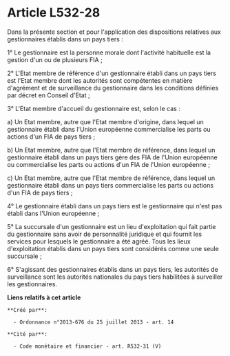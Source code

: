 # Article L532-28

Dans la présente section et pour l'application des dispositions relatives aux gestionnaires établis dans un pays tiers : 

1° Le gestionnaire est la personne morale dont l'activité habituelle est la gestion d'un ou de plusieurs FIA ; 

2° L'Etat membre de référence d'un gestionnaire établi dans un pays tiers est l'Etat membre dont les autorités sont
compétentes en matière d'agrément et de surveillance du gestionnaire dans les conditions définies par décret en Conseil
d'Etat ; 

3° L'Etat membre d'accueil du gestionnaire est, selon le cas : 

a) Un Etat membre, autre que l'Etat membre d'origine, dans lequel un gestionnaire établi dans l'Union européenne
commercialise les parts ou actions d'un FIA de pays tiers ; 

b) Un Etat membre, autre que l'Etat membre de référence, dans lequel un gestionnaire établi dans un pays tiers gère des FIA
de l'Union européenne ou commercialise les parts ou actions d'un FIA de l'Union européenne ; 

c) Un Etat membre, autre que l'Etat membre de référence, dans lequel un gestionnaire établi dans un pays tiers commercialise
les parts ou actions d'un FIA de pays tiers ; 

4° Le gestionnaire établi dans un pays tiers est le gestionnaire qui n'est pas établi dans l'Union européenne ; 

5° La succursale d'un gestionnaire est un lieu d'exploitation qui fait partie du gestionnaire sans avoir de personnalité
juridique et qui fournit les services pour lesquels le gestionnaire a été agréé. Tous les lieux d'exploitation établis dans
un pays tiers sont considérés comme une seule succursale ; 

6° S'agissant des gestionnaires établis dans un pays tiers, les autorités de surveillance sont les autorités nationales du
pays tiers habilitées à surveiller les gestionnaires.

**Liens relatifs à cet article**

	**Créé par**:

	  - Ordonnance n°2013-676 du 25 juillet 2013 - art. 14

	**Cité par**:

	  - Code monétaire et financier - art. R532-31 (V)
